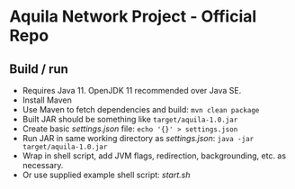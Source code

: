 # Aquila Network Project - Official Repo

## Build / run

- Requires Java 11. OpenJDK 11 recommended over Java SE.
- Install Maven
- Use Maven to fetch dependencies and build: `mvn clean package`
- Built JAR should be something like `target/aquila-1.0.jar`
- Create basic *settings.json* file: `echo '{}' > settings.json`
- Run JAR in same working directory as *settings.json*: `java -jar target/aquila-1.0.jar`
- Wrap in shell script, add JVM flags, redirection, backgrounding, etc. as necessary.
- Or use supplied example shell script: *start.sh*
